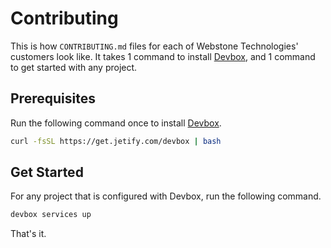 # Contributing

This is how `CONTRIBUTING.md` files for each of Webstone Technologies' customers look like. It takes 1 command to install [Devbox](https://www.jetpack.io/devbox/), and 1 command to get started with any project.

## Prerequisites

Run the following command once to install [Devbox](https://www.jetpack.io/devbox/).

```bash
curl -fsSL https://get.jetify.com/devbox | bash
```

## Get Started

For any project that is configured with Devbox, run the following command.

```bash
devbox services up
```

That's it.
